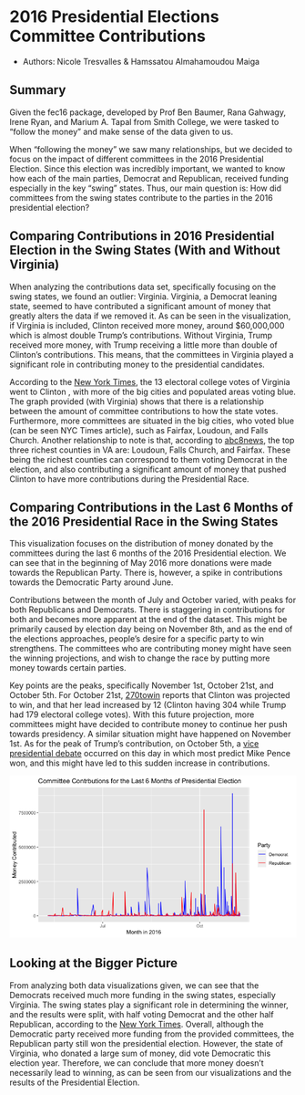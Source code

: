 2016 Presidential Elections Committee Contributions
================

-   Authors: Nicole Tresvalles & Hamssatou Almahamoudou Maiga

## Summary

Given the fec16 package, developed by Prof Ben Baumer, Rana Gahwagy,
Irene Ryan, and Marium A. Tapal from Smith College, we were tasked to
“follow the money” and make sense of the data given to us.

When “following the money” we saw many relationships, but we decided to
focus on the impact of different committees in the 2016 Presidential
Election. Since this election was incredibly important, we wanted to
know how each of the main parties, Democrat and Republican, received
funding especially in the key “swing” states. Thus, our main question
is: How did committees from the swing states contribute to the parties
in the 2016 presidential election?

## Comparing Contributions in 2016 Presidential Election in the Swing States (With and Without Virginia)

When analyzing the contributions data set, specifically focusing on the
swing states, we found an outlier: Virginia. Virginia, a Democrat
leaning state, seemed to have contributed a significant amount of money
that greatly alters the data if we removed it. As can be seen in the
visualization, if Virginia is included, Clinton received more money,
around $60,000,000 which is almost double Trump’s contributions. Without
Virginia, Trump received more money, with Trump receiving a little more
than double of Clinton’s contributions. This means, that the committees
in Virginia played a significant role in contributing money to the
presidential candidates.

According to the [New York
Times](https://www.nytimes.com/elections/2016/results/virginia), the 13
electoral college votes of Virginia went to Clinton , with more of the
big cities and populated areas voting blue. The graph provided (with
Virginia) shows that there is a relationship between the amount of
committee contributions to how the state votes. Furthermore, more
committees are situated in the big cities, who voted blue (can be seen
NYC Times article), such as Fairfax, Loudoun, and Falls Church. Another
relationship to note is that, according to
[abc8news](https://www.wric.com/news/virginia-news/list-these-are-the-counties-in-virginia-with-the-highest-median-income-chesterfield-powhatan-hanover-goochland-crack-top-25/),
the top three richest counties in VA are: Loudoun, Falls Church, and
Fairfax. These being the richest counties can correspond to them voting
Democrat in the election, and also contributing a significant amount of
money that pushed Clinton to have more contributions during the
Presidential Race.

## Comparing Contributions in the Last 6 Months of the 2016 Presidential Race in the Swing States

This visualization focuses on the distribution of money donated by the
committees during the last 6 months of the 2016 Presidential election.
We can see that in the beginning of May 2016 more donations were made
towards the Republican Party. There is, however, a spike in
contributions towards the Democratic Party around June.

Contributions between the month of July and October varied, with peaks
for both Republicans and Democrats. There is staggering in contributions
for both and becomes more apparent at the end of the dataset. This might
be primarily caused by election day being on November 8th, and as the
end of the elections approaches, people’s desire for a specific party to
win strengthens. The committees who are contributing money might have
seen the winning projections, and wish to change the race by putting
more money towards certain parties.

Key points are the peaks, specifically November 1st, October 21st, and
October 5th. For October 21st,
[270towin](https://www.270towin.com/news/2016/10/21/electoral-college-projections-as-of-october-21st_399.html)
reports that Clinton was projected to win, and that her lead increased
by 12 (Clinton having 304 while Trump had 179 electoral college votes).
With this future projection, more committees might have decided to
contribute money to continue her push towards presidency. A similar
situation might have happened on November 1st. As for the peak of
Trump’s contribution, on October 5th, a [vice presidential
debate](https://www.cnn.com/2016/10/05/opinions/pence-kaine-debate-reaction-roundup/index.html)
occurred on this day in which most predict Mike Pence won, and this
might have led to this sudden increase in contributions.

![](2016-presidential-elections-contributions_files/figure-gfm/unnamed-chunk-8-1.png)<!-- -->

## Looking at the Bigger Picture

From analyzing both data visualizations given, we can see that the
Democrats received much more funding in the swing states, especially
Virginia. The swing states play a significant role in determining the
winner, and the results were split, with half voting Democrat and the
other half Republican, according to the [New York
Times](https://www.nytimes.com/elections/2016/results/president).
Overall, although the Democratic party received more funding from the
provided committees, the Republican party still won the presidential
election. However, the state of Virginia, who donated a large sum of
money, did vote Democratic this election year. Therefore, we can
conclude that more money doesn’t necessarily lead to winning, as can be
seen from our visualizations and the results of the Presidential
Election.
